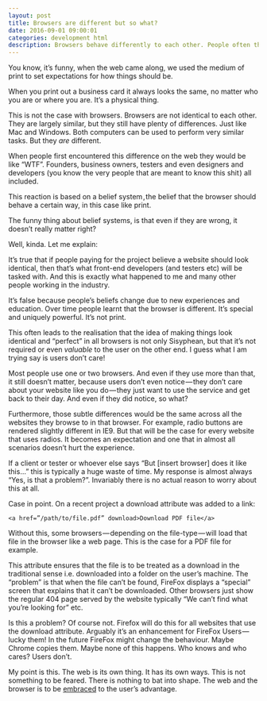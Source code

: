 ```yaml
---
layout: post
title: Browsers are different but so what?
date: 2016-09-01 09:00:01
categories: development html
description: Browsers behave differently to each other. People often think this is a problem. It's not. 
---
```



You know, it’s funny, when the web came along, we used the medium of print to set expectations for how things should be.

When you print out a business card it always looks the same, no matter who you are or where you are. It’s a physical thing.

This is not the case with browsers. Browsers are not identical to each other. They are largely similar, but they still have plenty of differences. Just like Mac and Windows. Both computers can be used to perform very similar tasks. But they *are* different.


When people first encountered this difference on the web they would be like “WTF”. Founders, business owners, testers and even designers and developers (you know the very people that are meant to know this shit ) all included.

This reaction is based on a belief system , the belief that the browser should behave a certain way, in this case like print.

The funny thing about belief systems, is that even if they are wrong, it doesn’t really matter right?

Well, kinda. Let me explain:

It’s true that if people paying for the project believe a website should look identical, then that’s what front-end developers (and testers etc) will be tasked with. And this is exactly what happened to me and many other people working in the industry.

It’s false because people’s beliefs change due to new experiences and education. Over time people learnt that the browser is different. It’s special and uniquely powerful. It’s not print.

This often leads to the realisation that the idea of making things look identical and “perfect” in all browsers is not only Sisyphean, but that it’s not required or even *valuable* to the user on the other end. I guess what I am trying say is users don’t care!

Most people use one or two browsers. And even if they use more than that, it still doesn’t matter, because users don’t even notice — they don’t care about your website like you do — they just want to use the service and get back to their day. And even if they did notice, so what?

Furthermore, those subtle differences would be the same across all the websites they browse to in that browser. For example, radio buttons are rendered slightly different in IE9. But that will be the case for every website that uses radios. It becomes an expectation and one that in almost all scenarios doesn’t hurt the experience.

If a client or tester or whoever else says “But [insert browser] does it like this…” this is typically a huge waste of time. My response is almost always “Yes, is that a problem?”. Invariably there is no actual reason to worry about this at all.

Case in point. On a recent project a download attribute was added to a link:

	<a href=”/path/to/file.pdf” download>Download PDF file</a>

Without this, some browsers — depending on the file-type — will load that file in the browser like a web page. This is the case for a PDF file for example.

This attribute ensures that the file is to be treated as a download in the traditional sense i.e. downloaded into a folder on the user’s machine.
The “problem” is that when the file can’t be found, FireFox displays a “special” screen that explains that it can’t be downloaded. Other browsers just show the regular 404 page served by the website typically “We can’t find what you’re looking for” etc.

Is this a problem? Of course not. Firefox will do this for all websites that use the download attribute. Arguably it’s an enhancement for FireFox Users — lucky them! In the future FireFox might change the behaviour. Maybe Chrome copies them. Maybe none of this happens. Who knows and who cares? Users don’t.

My point is this. The web is its own thing. It has its own ways. This is not something to be feared. There is nothing to bat into shape. The web and the browser is to be [embraced](/articles/embracing-simplicity/) to the user’s advantage.